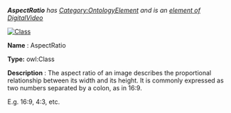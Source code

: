 ___AspectRatio__ 
 has
 [Category:OntologyElement](../../Category/OntologyElement "Category:OntologyElement") 
 and is an
 [element of](../../Property/ElementOf "Property:ElementOf") 
[DigitalVideo](../../Submissions/DigitalVideo "Submissions:DigitalVideo")_




  





[![Class](../../images/thumb/2/27/Class.gif/45px-Class.gif)](../../Image/Class.gif "Class")


__Name__ 
 : AspectRatio
 



__Type:__ 
 owl:Class
 



__Description__ 
 : The aspect ratio of an image describes the proportional relationship between its width and its height. It is commonly expressed as two numbers separated by a colon, as in 16:9.
 



 E.g. 16:9, 4:3, etc.